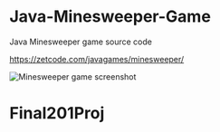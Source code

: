 # Java-Minesweeper-Game
Java Minesweeper game source code

https://zetcode.com/javagames/minesweeper/


![Minesweeper game screenshot](minesweeper.png)
# Final201Proj
